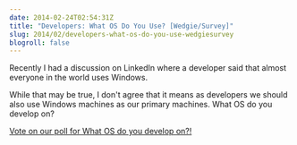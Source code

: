 ```yaml
---
date: 2014-02-24T02:54:31Z
title: "Developers: What OS Do You Use? [Wedgie/Survey]"
slug: 2014/02/developers-what-os-do-you-use-wedgiesurvey
blogroll: false
---
```


<p>Recently I had a discussion on LinkedIn where a developer said that almost everyone in the world uses Windows.</p>

<p>While that may be true, I don't agree that it means as developers we should also use Windows machines as our primary machines. What OS do you develop on?</p>

<p><script src='https://www.wedgies.com/js/widgets.js'></script><noscript><a href='https://www.wedgies.com/question/530c05c1aedea90200000005'>Vote on our poll for What OS do you develop on?!</a></noscript></p>

<div class='wedgie-widget' wd-pending wd-type='embed' wd-version='v1' id='530c05c1aedea90200000005' ></div>


